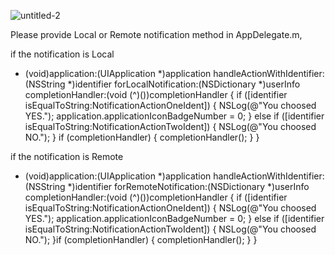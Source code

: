 ![untitled-2](https://cloud.githubusercontent.com/assets/18044565/18118967/b993a0fe-6f75-11e6-86af-f6477979b18d.gif)

Please provide Local or Remote notification method in AppDelegate.m,

if the notification is Local 

- (void)application:(UIApplication *)application handleActionWithIdentifier:(NSString *)identifier forLocalNotification:(NSDictionary *)userInfo completionHandler:(void (^)())completionHandler {
    if ([identifier isEqualToString:NotificationActionOneIdent]) {
        NSLog(@"You choosed YES.");
        application.applicationIconBadgeNumber = 0;
    }
else if ([identifier isEqualToString:NotificationActionTwoIdent]) {
        NSLog(@"You choosed NO.");
    }
if (completionHandler) {
        completionHandler();
    }
}

if the notification is Remote

- (void)application:(UIApplication *)application handleActionWithIdentifier:(NSString *)identifier forRemoteNotification:(NSDictionary *)userInfo completionHandler:(void (^)())completionHandler {
    if ([identifier isEqualToString:NotificationActionOneIdent]) {
        NSLog(@"You choosed YES.");
        application.applicationIconBadgeNumber = 0;
    }
else if ([identifier isEqualToString:NotificationActionTwoIdent]) {
        NSLog(@"You choosed NO.");
    }if (completionHandler) {
        completionHandler();
    }
}

